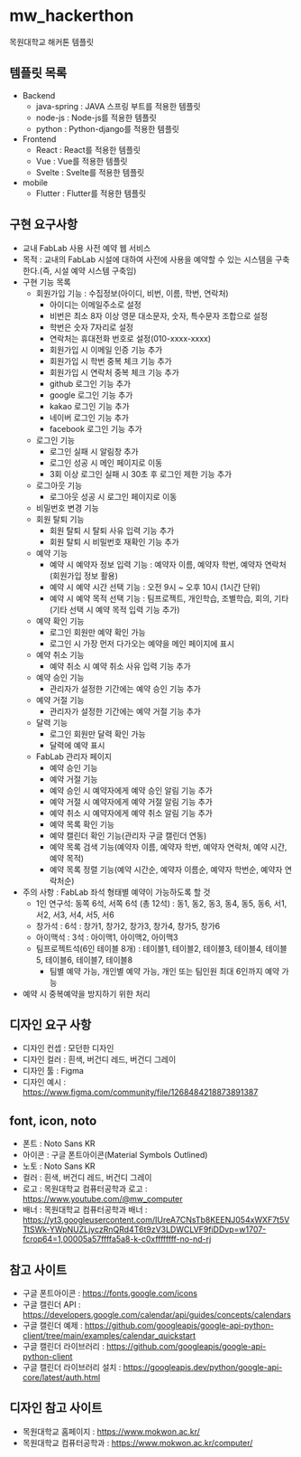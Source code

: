 # mw_hackerthon
목원대학교 해커톤 템플릿

## 템플릿 목록
- Backend
  - java-spring : JAVA 스프링 부트를 적용한 템플릿
  - node-js : Node-js를 적용한 템플릿
  - python : Python-django를 적용한 템플릿
- Frontend
  - React : React를 적용한 템플릿
  - Vue : Vue를 적용한 템플릿
  - Svelte : Svelte를 적용한 템플릿
- mobile
  - Flutter : Flutter를 적용한 템플릿

## 구현 요구사항
- 교내 FabLab 사용 사전 예약 웹 서비스
- 목적 : 교내의 FabLab 시설에 대하여 사전에 사용을 예약할 수 있는 시스템을 구축한다.(즉, 시설 예약 시스템 구축임)
- 구현 기능 목록
  - 회원가입 기능 : 수집정보(아이디, 비번, 이름, 학번, 연락처)
    - 아이디는 이메일주소로 설정
    - 비번은 최소 8자 이상 영문 대소문자, 숫자, 특수문자 조합으로 설정
    - 학번은 숫자 7자리로 설정
    - 연락처는 휴대전화 번호로 설정(010-xxxx-xxxx)
    - 회원가입 시 이메일 인증 기능 추가
    - 회원가입 시 학번 중복 체크 기능 추가
    - 회원가입 시 연락처 중복 체크 기능 추가
    - github 로그인 기능 추가
    - google 로그인 기능 추가
    - kakao 로그인 기능 추가
    - 네이버 로그인 기능 추가
    - facebook 로그인 기능 추가
  - 로그인 기능
    - 로그인 실패 시 알림창 추가
    - 로그인 성공 시 메인 페이지로 이동
    - 3회 이상 로그인 실패 시 30초 후 로그인 제한 기능 추가
  - 로그아웃 기능
    - 로그아웃 성공 시 로그인 페이지로 이동
  - 비밀번호 변경 기능
  - 회원 탈퇴 기능
    - 회원 탈퇴 시 탈퇴 사유 입력 기능 추가
    - 회원 탈퇴 시 비밀번호 재확인 기능 추가
  - 예약 기능
    - 예약 시 예약자 정보 입력 기능 : 예약자 이름, 예약자 학번, 예약자 연락처(회원가입 정보 활용)
    - 예약 시 예약 시간 선택 기능 : 오전 9시 ~ 오후 10시 (1시간 단위)
    - 예약 시 예약 목적 선택 기능 : 팀프로젝트, 개인학습, 조별학습, 회의, 기타(기타 선택 시 예약 목적 입력 기능 추가)
  - 예약 확인 기능
    - 로그인 회원만 예약 확인 가능
    - 로그인 시 가장 먼저 다가오는 예약을 메인 페이지에 표시
  - 예약 취소 기능
    - 예약 취소 시 예약 취소 사유 입력 기능 추가
  - 예약 승인 기능
    - 관리자가 설정한 기간에는 예약 승인 기능 추가
  - 예약 거절 기능
    - 관리자가 설정한 기간에는 예약 거절 기능 추가
  - 달력 기능
    - 로그인 회원만 달력 확인 가능
    - 달력에 예약 표시
  - FabLab 관리자 페이지
    - 예약 승인 기능
    - 예약 거절 기능
    - 예약 승인 시 예약자에게 예약 승인 알림 기능 추가
    - 예약 거절 시 예약자에게 예약 거절 알림 기능 추가
    - 예약 취소 시 예약자에게 예약 취소 알림 기능 추가
    - 예약 목록 확인 기능
    - 예약 캘린더 확인 기능(관리자 구글 캘린더 연동)
    - 예약 목록 검색 기능(예약자 이름, 예약자 학번, 예약자 연락처, 예약 시간, 예약 목적)
    - 예약 목록 정렬 기능(예약 시간순, 예약자 이름순, 예약자 학번순, 예약자 연락처순)
- 주의 사항 : FabLab 좌석 형태별 예약이 가능하도록 할 것
  - 1인 연구석: 동쪽 6석, 서쪽 6석 (총 12석) : 동1, 동2, 동3, 동4, 동5, 동6, 서1, 서2, 서3, 서4, 서5, 서6
  - 창가석 : 6석 : 창가1, 창가2, 창가3, 창가4, 창가5, 창가6
  - 아이맥석 : 3석 : 아이맥1, 아이맥2, 아이맥3  
  - 팀프로젝트석(6인 테이블 8개) : 테이블1, 테이블2, 테이블3, 테이블4, 테이블5, 테이블6, 테이블7, 테이블8
    - 팀별 예약 가능, 개인별 예약 가능, 개인 또는 팀인원 최대 6인까지 예약 가능
- 예약 시 중복예약을 방지하기 위한 처리

## 디자인 요구 사항
- 디자인 컨셉 : 모던한 디자인
- 디자인 컬러 : 흰색, 버건디 레드, 버건디 그레이
- 디자인 툴 : Figma
- 디자인 예시 : https://www.figma.com/community/file/1268484218873891387

## font, icon, noto
- 폰트 : Noto Sans KR
- 아이콘 : 구글 폰트아이콘(Material Symbols Outlined)
- 노토 : Noto Sans KR
- 컬러 : 흰색, 버건디 레드, 버건디 그레이
- 로고 : 목원대학교 컴퓨터공학과 로고 : https://www.youtube.com/@mw_computer
- 배너 : 목원대학교 컴퓨터공학과 배너 : https://yt3.googleusercontent.com/IUreA7CNsTb8KEENJ054xWXF7t5VTtSWk-YWpNUZLjyczRnQRd4T6t9zV3LDWCLVF9fiDDvp=w1707-fcrop64=1,00005a57ffffa5a8-k-c0xffffffff-no-nd-rj

## 참고 사이트
- 구글 폰트아이콘 : https://fonts.google.com/icons
- 구글 캘린더 API : https://developers.google.com/calendar/api/guides/concepts/calendars
- 구글 캘린더 예제 : https://github.com/googleapis/google-api-python-client/tree/main/examples/calendar_quickstart
- 구글 캘린더 라이브러리 : https://github.com/googleapis/google-api-python-client
- 구글 캘린더 라이브러리 설치 : https://googleapis.dev/python/google-api-core/latest/auth.html

## 디자인 참고 사이트
- 목원대학교 홈페이지 : https://www.mokwon.ac.kr/
- 목원대학교 컴퓨터공학과 : https://www.mokwon.ac.kr/computer/

